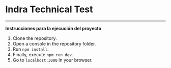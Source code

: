 # Indra Technical Test
---

**Instrucciones para la ejecución del proyecto**

1. Clone the repository.
2. Open a console in the repository folder.
3. Run `npm install`.
4. Finally, execute `npm run dev`.
5. Go to `localhost:3000`  in your browser.